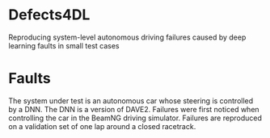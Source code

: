 # Defects4DL
Reproducing system-level autonomous driving failures caused by deep learning faults in small test cases

# Faults

The system under test is an autonomous car whose steering is controlled by a DNN.
The DNN is a version of DAVE2. 
Failures were first noticed when controlling the car in the BeamNG driving simulator.
Failures are reproduced on a validation set of one lap around a closed racetrack. 